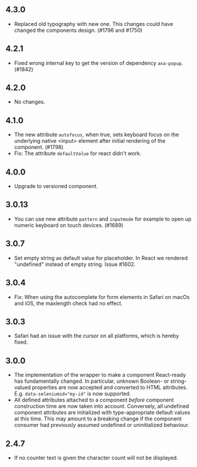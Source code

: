 ## 4.3.0

- Replaced old typography with new one. This changes could have changed the components design. (#1796 and #1750)

## 4.2.1

- Fixed wrong internal key to get the version of dependency `axa-popup`. (#1842)

## 4.2.0

- No changes.

## 4.1.0

- The new attribute `autofocus`, when true, sets keyboard focus on the underlying native &lt;input&gt; element after initial rendering of the component. (#1798)
- Fix: The attribute `defaultValue` for react didn't work.

## 4.0.0

- Upgrade to versioned component.

## 3.0.13

- You can use new attribute `pattern` and `inputmode` for example to open up numeric keyboard on touch devices. (#1689)

## 3.0.7

- Set empty string as default value for placeholder. In React we rendered "undefined" instead of empty string. Issue #1602.

## 3.0.4

- Fix: When using the autocomplete for form elements in Safari on macOs and iOS, the maxlength check had no effect.

## 3.0.3

- Safari had an issue with the cursor on all platforms, which is hereby fixed.

## 3.0.0

- The implementation of the wrapper to make a component React-ready has
  fundamentally changed. In particular, unknown Boolean- or
  string-valued properties are now accepted and converted to HTML
  attributes. E.g. `data-seleniumid="my-id"` is now supported.
- All defined attributes attached to a component _before_ component
  construction time are now taken into account. Conversely, all undefined
  component attributes are initialized with type-appropriate default
  values at this time. This may amount to a breaking change if the
  component consumer had previously assumed undefined or uninitialized
  behaviour.

## 2.4.7

- If no counter text is given the character count will not be displayed.
